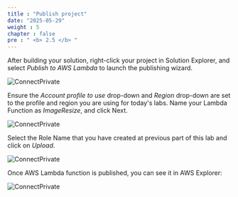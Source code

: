 ```yaml
---
title : "Publish project"
date: "2025-05-29"
weight : 5
chapter : false
pre : " <b> 2.5 </b> "
---
```



After building your solution, right-click your project in Solution Explorer, and select *Publish to AWS Lambda* to launch the publishing wizard.

![ConnectPrivate](/images/2-Severless-compute/2.13.png)

Ensure the *Account profile to use* drop-down and *Region* drop-down are set to the profile and region you are using for today's labs. Name your Lambda Function as *ImageResize*, and click Next.

![ConnectPrivate](/images/2-Severless-compute/2.14.png)

Select the Role Name that you have created at previous part of this lab and click on *Upload*.

![ConnectPrivate](/images/2-Severless-compute/2.15.png)

Once AWS Lambda function is published, you can see it in AWS Explorer:

![ConnectPrivate](/images/2-Severless-compute/2.16.png)